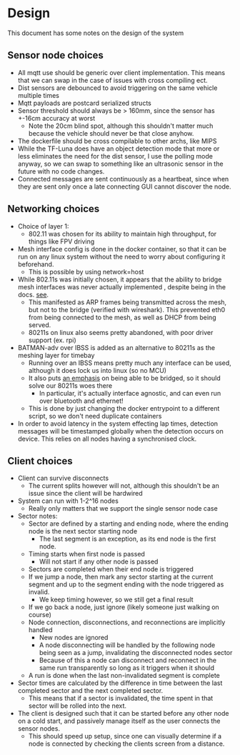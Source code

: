 # Design

This document has some notes on the design of the system

## Sensor node choices
- All mqtt use should be generic over client implementation. This means that we can swap in the case of issues with
cross compiling ect.
- Dist sensors are debounced to avoid triggering on the same vehicle multiple times
- Mqtt payloads are postcard serialized structs
- Sensor threshold should always be > 160mm, since the sensor has +-16cm accuracy at worst
  - Note the 20cm blind spot, although this shouldn't matter much because the vehicle should never be that close anyhow.
- The dockerfile should be cross compilable to other archs, like MIPS
- While the TF-Luna does have an object detection mode that more or less eliminates the need for the dist sensor, I use
the polling mode anyway, so we can swap to something like an ultrasonic sensor in the future with no code changes.
- Connected messages are sent continuously as a heartbeat, since when they are sent only once a late connecting GUI cannot
discover the node.

## Networking choices
- Choice of layer 1:
  - 802.11 was chosen for its ability to maintain high throughput, for things like FPV driving
- Mesh interface config is done in the docker container, so that it can be run on any linux system without the need
to worry about configuring it beforehand.
  - This is possible by using network=host
- While 802.11s was initially chosen, it appears that the ability to bridge mesh interfaces was never actually implemented
, despite being in the docs. [see](https://www.spinics.net/lists/linux-wireless/msg19548.html).
  - This manifested as ARP frames being transmitted across the mesh, but not to the bridge (verified with wireshark). This prevented eth0 from 
  being connected to the mesh, as well as DHCP from being served.
  - 80211s on linux also seems pretty abandoned, with poor driver support (ex. rpi)
- BATMAN-adv over IBSS is added as an alternative to 80211s as the meshing layer for timebay
  - Running over an IBSS means pretty much any interface can be used, although it does lock us into linux (so no MCU)
  - It also puts [an emphasis](https://www.open-mesh.org/projects/batman-adv/wiki/Wiki) on being able to be bridged, so it should solve our 80211s woes there
    - In particular, it's actually interface agnostic, and can even run over bluetooth and ethernet!
  - This is done by just changing the docker entrypoint to a different script, so we don't need duplicate containers
- In order to avoid latency in the system effecting lap times, detection messages will be timestamped globally when the detection occurs on device. This relies on
all nodes having a synchronised clock.

## Client choices
- Client can survive disconnects
  - The current splits however will not, although this shouldn't be an issue since the client will be hardwired
- System can run with 1-2^16 nodes
  - Really only matters that we support the single sensor node case
- Sector notes:
  - Sector are defined by a starting and ending node, where the ending node is the next sector starting node
    - The last segment is an exception, as its end node is the first node.
  - Timing starts when first node is passed
    - Will not start if any other node is passed
  - Sectors are completed when their end node is triggered
  - If we jump a node, then mark any sector starting at the current segment and up to the segment ending with the node triggered as invalid.
    - We keep timing however, so we still get a final result
  - If we go back a node, just ignore (likely someone just walking on course)
  - Node connection, disconnections, and reconnections are implicitly handled
    - New nodes are ignored
    - A node disconnecting will be handled by the following node being seen as a jump, invalidating the disconnected nodes sector
    - Because of this a node can disconnect and reconnect in the same run transparently so long as it triggers when it should
  - A run is done when the last non-invalidated segment is complete
- Sector times are calculated by the difference in time between the last completed sector and the next completed sector.
  - This means that if a sector is invalidated, the time spent in that sector will be rolled into the next.
- The client is designed such that it can be started before any other node on a cold start, and passively manage itself 
as the user connects the sensor nodes. 
  - This should speed up setup, since one can visually determine if a node is connected by checking the clients screen from
  a distance.